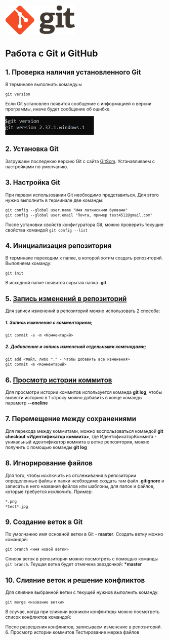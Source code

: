 ![GitLogo](.\images\GitLogo.png)
# Работа с Git и GitHub
## 1. Проверка наличия установленного Git
В терминале выполнить команду.ы 
```
git version
```
Если Git установлен появится сообщение с информацией о версии программы, иначе будет сообщение об ошибке.

![Проверка версии Git](.\images\GitVersion.png "Выполнение команды git version")

## 2. Установка Git
Загружаем последнюю версию Git с сайта  [GitScm](https://git-scm.com/downloads).
Устанавливаем с настройками по умолчанию.
## 3. Настройка Git
При первом использовании Git необходимо представиться. Для этого нужно выполнить в терминале две команды:
```
git config --global user.name "Имя латинскими буквами"
git config --global user.email "Почта, пример test4512@gmail.com"
```
После установки свойств конфигуратора Git, можно проверить текущие свойства командой `git config --list`
## 4. Инициализация репозитория
В терминале переходим к папке, в которой хотим создать репозиторий. Выполняем команду:
```
git init
```
В исходной папке появится скрытая папка **.git**
## 5. [Запись изменений в репозиторий](#CommitToBranch)
Для записи изменений в репозиторий можно использовать 2 способа:
##### 1. Запись изменения с комментарием;
```
git commit -a -m <Комментарий>
```
##### 2. Добавление и запись изменений отдельными коменадами;
```
git add <Файл, либо "." - Чтобы добавить все изменения>
git commit -m <Комментарий>
```
## 6. [Просмотр истории коммитов](#HistoryCommit)
Для просмотри истории коммитов используется команда **git log**, чтобы вывести историю в 1 строку можно добавить в конце команды параметр **--oneline**
## 7. Перемещение между сохранениями
Для перехода между коммитами, можно воспользоваться командой **git checkout <Идентификатор коммита>**, где
ИдентификаторКоммита - уникальный идентификатор коммита в ветке репозитория, можно получить с помощью команды <a name="HistoryCommit">**git log**</a>
## 8. Игнорирование файлов
Для того, чтобы исключить из отслеживания в репозитории определенные файлы и папки необходимо создать там файл **.gitignore** и записать в него названия файлов или шаблоны, для папок и файлов, которые требуется исключить. Пример:
```
*.png
*test*.jpg
```
## 9. Создание веток в Git
По умолчанию имя основной ветки в Git - **master**.
Создать ветку можно командой:
```
git branch <имя новой ветки>
```
Список веток в репозитории можно посмотреть с помощью команды `git branch`.
Теущая ветка будет отмечена звездочкой: __*master__
## 10. Слияние веток и решение конфликтов
Для слияние выбранной ветки с текущей нужнов выполнить команду:
```
git merge <название ветки>
```
В случае, когда при слиянии возникли конфлиткры можно посмотреть список конфликтов командой: 

После разрешения конфликтов, записываем изменение в репозиторий. 
<a name="CommitToBranch">6. Просмотр истории коммитов</a>
Тестирование мержа файлов
